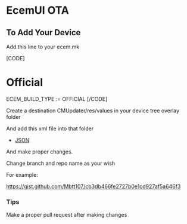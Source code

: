 # EcemUI OTA

## To Add Your Device

Add this line to your ecem.mk

[CODE]
# Official
ECEM_BUILD_TYPE := OFFICIAL
[/CODE]

Create a destination CMUpdater/res/values in your device tree overlay folder

And add this xml file into that folder

* [JSON](https://gist.github.com/Mbtt107/247717ca23a4abf6358fb1da8b2a9e72)

And make proper changes.

Change branch and repo name as your wish

For example:

https://gist.github.com/Mbtt107/cb3db466fe2727b0e1cd927af5a646f3

### Tips

Make a proper pull request after making changes
